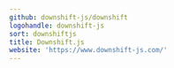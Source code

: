 ```yaml
---
github: downshift-js/downshift
logohandle: downshift-js
sort: downshiftjs
title: Downshift.js
website: 'https://www.downshift-js.com/'
---
```

